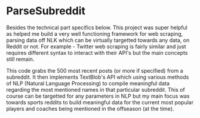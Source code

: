 # ParseSubreddit
Besides the technical part specifics below. This project was super helpful as helped me build a very well functioning framework for web scraping, parsing data off NLK which can be virtually targetted towards any data, on Reddit or not. For example - Twitter web scraping is fairly similar and just requires different syntax to interact with their API's but the main concepts still remain.

This code grabs the 500 most recent posts (or more if specified) from a subreddit. It then implements TextBlob's API which using various methods of NLP (Natural Language Processing) to compile meaningful data regarding the most mentioned names in that particular subreddit. This of course can be targetted for any parameters in NLP but my main focus was towards sports reddits to build meaningful data for the current most popular players and coaches being mentioned in the offseason (at the time).
